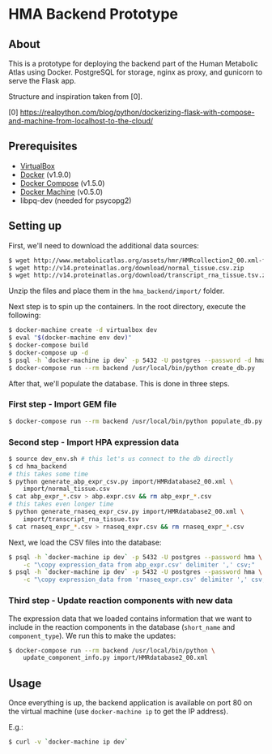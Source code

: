 # HMA Backend Prototype

## About

This is a prototype for deploying the backend part of the Human
Metabolic Atlas using Docker. PostgreSQL for storage, nginx as proxy,
and gunicorn to serve the Flask app.

Structure and inspiration taken from [0].

[0] https://realpython.com/blog/python/dockerizing-flask-with-compose-and-machine-from-localhost-to-the-cloud/


## Prerequisites

* [VirtualBox](https://www.virtualbox.org/)
* [Docker](https://docs.docker.com/engine/) (v1.9.0)
* [Docker Compose](https://docs.docker.com/compose/) (v1.5.0)
* [Docker Machine](https://docs.docker.com/machine/) (v0.5.0)
* libpq-dev (needed for psycopg2)


## Setting up

First, we'll need to download the additional data sources:

```bash
$ wget http://www.metabolicatlas.org/assets/hmr/HMRcollection2_00.xml-f0de1f951d16f78abf131cece19f8af7.zip
$ wget http://v14.proteinatlas.org/download/normal_tissue.csv.zip
$ wget http://v14.proteinatlas.org/download/transcript_rna_tissue.tsv.zip
```

Unzip the files and place them in the `hma_backend/import/` folder.

Next step is to spin up the containers. In the root directory, execute
the following:

```bash
$ docker-machine create -d virtualbox dev
$ eval "$(docker-machine env dev)"
$ docker-compose build
$ docker-compose up -d
$ psql -h `docker-machine ip dev` -p 5432 -U postgres --password -d hma -c "create extension pg_trgm;"
$ docker-compose run --rm backend /usr/local/bin/python create_db.py
```

After that, we'll populate the database. This is done in three steps.


### First step - Import GEM file

```bash
$ docker-compose run --rm backend /usr/local/bin/python populate_db.py import/HMRdatabase2_00.xml import/normal_tissue.csv
```


### Second step - Import HPA expression data

```bash
$ source dev_env.sh # this let's us connect to the db directly
$ cd hma_backend
# this takes some time
$ python generate_abp_expr_csv.py import/HMRdatabase2_00.xml \
    import/normal_tissue.csv
$ cat abp_expr_*.csv > abp.expr.csv && rm abp_expr_*.csv
# this takes even longer time
$ python generate_rnaseq_expr_csv.py import/HMRdatabase2_00.xml \
    import/transcript_rna_tissue.tsv
$ cat rnaseq_expr_*.csv > rnaseq_expr.csv && rm rnaseq_expr_*.csv
```

Next, we load the CSV files into the database:

```bash
$ psql -h `docker-machine ip dev` -p 5432 -U postgres --password hma \
    -c "\copy expression_data from abp_expr.csv' delimiter ',' csv;"
$ psql -h `docker-machine ip dev` -p 5432 -U postgres --password hma \
    -c "\copy expression_data from 'rnaseq_expr.csv' delimiter ',' csv;"
```


### Third step - Update reaction components with new data

The expression data that we loaded contains information that we want
to include in the reaction components in the database (`short_name`
and `component_type`). We run this to make the updates:

```bash
$ docker-compose run --rm backend /usr/local/bin/python \
    update_component_info.py import/HMRdatabase2_00.xml
```


## Usage

Once everything is up, the backend application is available on port 80
on the virtual machine (use `docker-machine ip` to get the IP
address).

E.g.:

```bash
$ curl -v `docker-machine ip dev`
```
